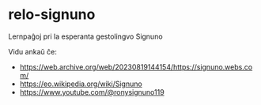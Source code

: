 # relo-signuno

Lernpaĝoj pri la esperanta gestolingvo Signuno


Vidu ankaŭ ĉe:
- https://web.archive.org/web/20230819144154/https://signuno.webs.com/
- https://eo.wikipedia.org/wiki/Signuno
- https://www.youtube.com/@ronysignuno119

<!-- - http://hpnouri.free.fr/pkl/ -->